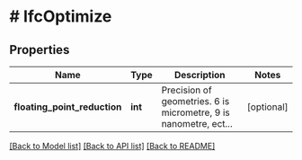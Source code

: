 # # IfcOptimize

## Properties

Name | Type | Description | Notes
------------ | ------------- | ------------- | -------------
**floating_point_reduction** | **int** | Precision of geometries. 6 is micrometre, 9 is nanometre, ect... | [optional]

[[Back to Model list]](../../README.md#models) [[Back to API list]](../../README.md#endpoints) [[Back to README]](../../README.md)
